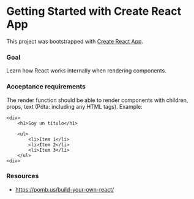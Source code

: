 # Getting Started with Create React App

This project was bootstrapped with [Create React App](https://github.com/facebook/create-react-app).

### Goal

Learn how React works internally when rendering components.

### Acceptance requirements

The render function should be able to render components with children, props, text (Pdta: including any HTML tags). Example:

```
<div>
	<h1>Soy un título</h1>

	<ul>
		<li>Item 1</li>
		<li>Item 2</li>
		<li>Item 3</li>
	</ul>
<div>
```

### Resources

- https://pomb.us/build-your-own-react/
